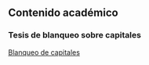 ## Contenido académico

### Tesis de blanqueo sobre capitales
[Blanqueo de capitales](4_5769301441252427581.pdf)